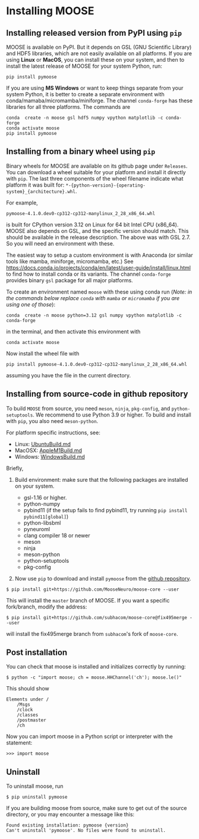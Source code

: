 # Installing MOOSE

## Installing released version from PyPI using `pip`
MOOSE is available on PyPI. But it depends on GSL (GNU Scientific Library) and HDF5 libraries, which are not easily available on all platforms. If you are using **Linux** or **MacOS**, you can install these on your system, and then to install the latest release of MOOSE for your system Python, run: 

`pip install pymoose`

If you are using **MS Windows** or want to keep things separate from your system Python, it is better to create a separate environment with conda/mamaba/micromamba/miniforge. The channel `conda-forge` has these libraries for all three platforms. The commands are

```
conda  create -n moose gsl hdf5 numpy vpython matplotlib -c conda-forge
conda activate moose
pip install pymoose
```

## Installing from a binary wheel using `pip`
Binary wheels for MOOSE are available on its github page under `Releases`. You can download a wheel suitable for your platform and install it directly with `pip`. The last three components of the wheel filename indicate what platform it was built for: `*-{python-version}-{operating-system}_{architecture}.whl`.


For example, 

```
pymoose-4.1.0.dev0-cp312-cp312-manylinux_2_28_x86_64.whl
```

is built for CPython version 3.12 on Linux for 64 bit Intel CPU (x86_64). MOOSE also depends on GSL, and the specific version should match. This should be available in the release description. The above was with GSL 2.7. So you will need an environment with these. 

The easiest way to setup a custom environment is with Anaconda (or similar tools like mamba, miniforge, micromamba, etc.) See https://docs.conda.io/projects/conda/en/latest/user-guide/install/linux.html to find how to install conda or its variants. The channel `conda-forge` provides binary `gsl` package for all major platforms.

To create an environment named `moose` with these using conda run (*Note: in the commands below replace `conda` with `mamba` or `micromamba` if you are using one of those*):

```
conda  create -n moose python=3.12 gsl numpy vpython matplotlib -c conda-forge
```

in the terminal, and then activate this environment with

```
conda activate moose
```

Now install the wheel file with

```
pip install pymoose-4.1.0.dev0-cp312-cp312-manylinux_2_28_x86_64.whl
```

assuming you have the file in the current directory.

## Installing from source-code in github repository

To build `MOOSE` from source, you need `meson`, `ninja`, `pkg-config`, and `python-setuptools`. We
recommend to use Python 3.9 or higher.  To build and install with `pip`, you also need `meson-python`.

For platform specific instructions, see:
- Linux: [UbuntuBuild.md](UbuntuBuild.md)
- MacOSX: [AppleM1Build.md](AppleM1Build.md)
- Windows: [WindowsBuild.md](WindowsBuild.md)

Briefly,
1. Build environment: make sure that the following packages are installed on your system.

   - gsl-1.16 or higher.
   - python-numpy
   - pybind11 (if the setup fails to find pybind11, try running `pip install pybind11[global]`)
   - python-libsbml
   - pyneuroml
   - clang compiler 18 or newer
   - meson
   - ninja
   - meson-python
   - python-setuptools
   - pkg-config

2. Now use `pip` to download and install `pymoose` from the [github repository](https://github.com/MooseNeuro/moose-core).

```
$ pip install git+https://github.com/MooseNeuro/moose-core --user
```

This will install the `master` branch of MOOSE. If you want a specific fork/branch, modify the address:

```
$ pip install git+https://github.com/subhacom/moose-core@fix495merge --user
```

will install the fix495merge branch from `subhacom`'s fork of `moose-core`.

## Post installation

You can check that moose is installed and initializes correctly by running:
```
$ python -c "import moose; ch = moose.HHChannel('ch'); moose.le()"
```
This should show 
```
Elements under /
    /Msgs
    /clock
    /classes
    /postmaster
    /ch	
```

Now you can import moose in a Python script or interpreter with the statement:

    >>> import moose

## Uninstall

To uninstall moose, run

    $ pip uninstall pymoose
    
If you are building moose from source, make sure to get out of the source directory, or you may encounter a message like this:

    Found existing installation: pymoose {version}
    Can't uninstall 'pymoose'. No files were found to uninstall.



